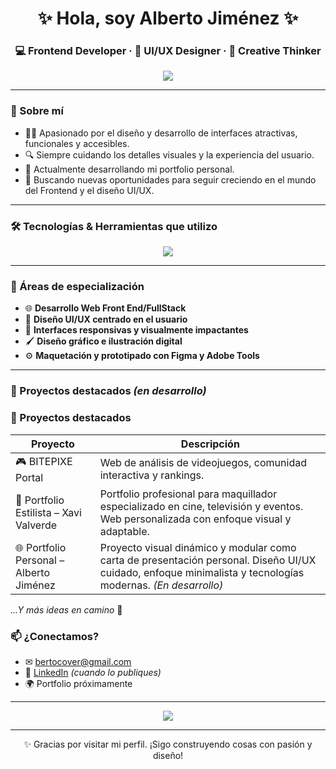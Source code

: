 <h1 align="center">✨ Hola, soy Alberto Jiménez ✨</h1>
<h3 align="center">💻 Frontend Developer · 🎨 UI/UX Designer · 🚀 Creative Thinker</h3>

<p align="center">
  <img src="https://readme-typing-svg.demolab.com/?lines=Transformo+ideas+en+experiencias+visuales.;Code+meets+Design.;Frontend+con+pasión+por+la+creatividad.&center=true&width=480&height=45" />
</p>

---

### 🧠 Sobre mí

- 👨‍💻 Apasionado por el diseño y desarrollo de interfaces atractivas, funcionales y accesibles.
- 🔍 Siempre cuidando los detalles visuales y la experiencia del usuario.
- 🚀 Actualmente desarrollando mi portfolio personal.
- 🎯 Buscando nuevas oportunidades para seguir creciendo en el mundo del Frontend y el diseño UI/UX.

---

### 🛠 Tecnologías & Herramientas que utilizo

<p align="center">
  <img src="https://skillicons.dev/icons?i=html,css,js,react,php,bootstrap,tailwind,figma,illustrator,photoshop,git,github,vscode" />
</p>

---

### 🧩 Áreas de especialización

- 🌐 **Desarrollo Web Front End/FullStack**
- 🎨 **Diseño UI/UX centrado en el usuario**
- 📱 **Interfaces responsivas y visualmente impactantes**
- 🖌 **Diseño gráfico e ilustración digital**
- ⚙️ **Maquetación y prototipado con Figma y Adobe Tools**

---

### 📌 Proyectos destacados *(en desarrollo)*

### 📌 Proyectos destacados

| Proyecto | Descripción |
|---------|-------------|
| 🎮 BITEPIXE Portal | Web de análisis de videojuegos, comunidad interactiva y rankings. |
| 💄 Portfolio Estilista – Xavi Valverde | Portfolio profesional para maquillador especializado en cine, televisión y eventos. Web personalizada con enfoque visual y adaptable. |
| 🌐 Portfolio Personal – Alberto Jiménez | Proyecto visual dinámico y modular como carta de presentación personal. Diseño UI/UX cuidado, enfoque minimalista y tecnologías modernas. *(En desarrollo)* |

<p><i>...Y más ideas en camino</i> 🚧</p>


### 📫 ¿Conectamos?
- ✉ bertocover@gmail.com
- 💼 [LinkedIn](https://linkedin.com/in/tuusuario) *(cuando lo publiques)*
- 🌍 Portfolio próximamente 

---

<p align="center">
  <img src="https://readme-typing-svg.demolab.com/?lines=Frontend+Developer;Creative+UI%2FUX+Designer;Code+meets+Art&center=true&width=380&height=45" />
</p>


---

<p align="center">
✨ Gracias por visitar mi perfil. ¡Sigo construyendo cosas con pasión y diseño!
</p>
